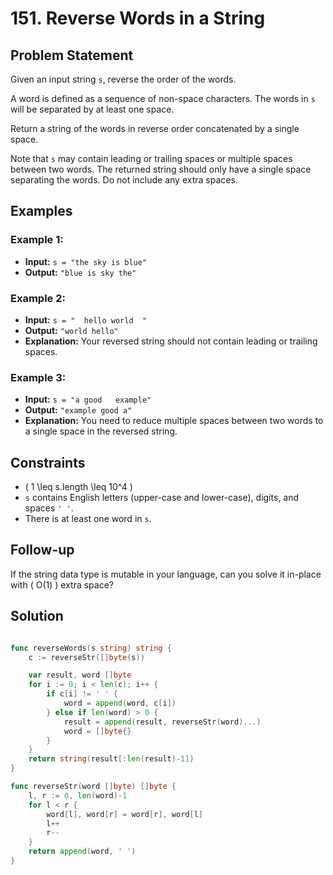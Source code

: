 # 151. Reverse Words in a String

## Problem Statement

Given an input string `s`, reverse the order of the words.

A word is defined as a sequence of non-space characters. The words in `s` will be separated by at least one space.

Return a string of the words in reverse order concatenated by a single space.

Note that `s` may contain leading or trailing spaces or multiple spaces between two words. The returned string should only have a single space separating the words. Do not include any extra spaces.

## Examples

### Example 1:
- **Input:** `s = "the sky is blue"`
- **Output:** `"blue is sky the"`

### Example 2:
- **Input:** `s = "  hello world  "`
- **Output:** `"world hello"`
- **Explanation:** Your reversed string should not contain leading or trailing spaces.

### Example 3:
- **Input:** `s = "a good   example"`
- **Output:** `"example good a"`
- **Explanation:** You need to reduce multiple spaces between two words to a single space in the reversed string.

## Constraints
- \( 1 \leq s.length \leq 10^4 \)
- `s` contains English letters (upper-case and lower-case), digits, and spaces `' '`.
- There is at least one word in `s`.

## Follow-up

If the string data type is mutable in your language, can you solve it in-place with \( O(1) \) extra space?

## Solution 
```go

func reverseWords(s string) string {
    c := reverseStr([]byte(s))

	var result, word []byte
	for i := 0; i < len(c); i++ {
		if c[i] != ' ' {
			word = append(word, c[i])
		} else if len(word) > 0 {
			result = append(result, reverseStr(word)...)
			word = []byte{}
		}
	}
	return string(result[:len(result)-1])
}

func reverseStr(word []byte) []byte {
	l, r := 0, len(word)-1
	for l < r {
		word[l], word[r] = word[r], word[l]
		l++
		r--
	}
	return append(word, ' ')
}
```